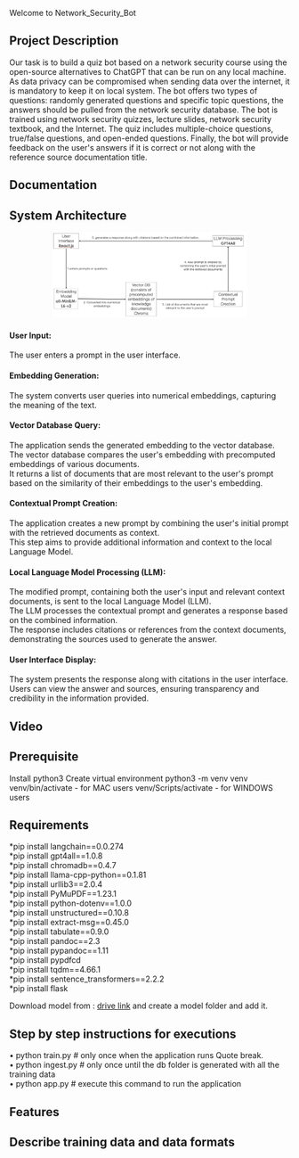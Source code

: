 Welcome to Network_Security_Bot
<h2> Project Description </h2>
<p>Our task is to build a quiz bot based on a network security course using the open-source alternatives to ChatGPT that can be run on any local machine. As data privacy can be compromised when sending data over the internet, it is mandatory to keep it on local system. The bot offers two types of questions: randomly generated questions and specific topic questions, the answers should be pulled from the network security database. The bot is trained using network security quizzes, lecture slides, network security textbook, and the Internet. The quiz includes multiple-choice questions, true/false questions, and open-ended questions. Finally, the bot will provide feedback on the user's answers if it is correct or not along with the reference source documentation title.</p>
<h2> Documentation </h2>
<h2> System Architecture </h2>
<p align="center">
  <img src="System Architecture.png" width="350" title="sys arch">
</p>
<p>
  <h4>User Input:</h4>
  The user enters a prompt in the user interface.
  <h4>Embedding Generation:</h4>
  The system converts user queries into numerical embeddings, capturing the meaning of the text.
  <h4>Vector Database Query:</h4>
  The application sends the generated embedding to the vector database.</br>
  The vector database compares the user's embedding with precomputed embeddings of various documents.</br>
  It returns a list of documents that are most relevant to the user's prompt based on the similarity of their embeddings to the user's embedding.
  <h4>Contextual Prompt Creation:</h4>
  The application creates a new prompt by combining the user's initial prompt with the retrieved documents as context.</br>
  This step aims to provide additional information and context to the local Language Model.
  <h4>Local Language Model Processing (LLM):</h4>
  The modified prompt, containing both the user's input and relevant context documents, is sent to the local Language Model (LLM).</br>
  The LLM processes the contextual prompt and generates a response based on the combined information.</br>
  The response includes citations or references from the context documents, demonstrating the sources used to generate the answer.
  <h4>User Interface Display:</h4>
  The system presents the response along with citations in the user interface.</br>
  Users can view the answer and sources, ensuring transparency and credibility in the information provided.
</p>
<h2> Video </h2> 
<h2> Prerequisite </h2>
Install python3
Create virtual environment
python3 -m venv venv
venv/bin/activate - for MAC users
venv/Scripts/activate - for WINDOWS users
<h2> Requirements </h2>
*pip install langchain==0.0.274</br>
*pip install gpt4all==1.0.8</br>
*pip install chromadb==0.4.7</br>
*pip install llama-cpp-python==0.1.81</br>
*pip install urllib3==2.0.4 </br>
*pip install PyMuPDF==1.23.1 </br>
*pip install python-dotenv==1.0.0 </br>
*pip install unstructured==0.10.8 </br>
*pip install extract-msg==0.45.0</br>
*pip install tabulate==0.9.0</br>
*pip install pandoc==2.3 </br>
*pip install pypandoc==1.11 </br>
*pip install pypdfcd</br>
*pip install tqdm==4.66.1</br>
*pip install sentence_transformers==2.2.2 </br>
*pip install flask

<p>Download model from : <a href="https://drive.google.com/file/d/1RHfTHIZ8-N3FV4Lj_m99NYq8D4lOqgtM/view?usp=drive_link"> drive link</a> and create a model folder and add it.</p>

<h2> Step by step instructions for executions </h2>

•	python train.py  # only once when the application runs Quote break.</br>
•	python ingest.py # only once until the db folder is generated with all the training data </br>
•	python app.py    # execute this command to run the application

<h2> Features </h2>
<h2> Describe training data and data formats </h2>

